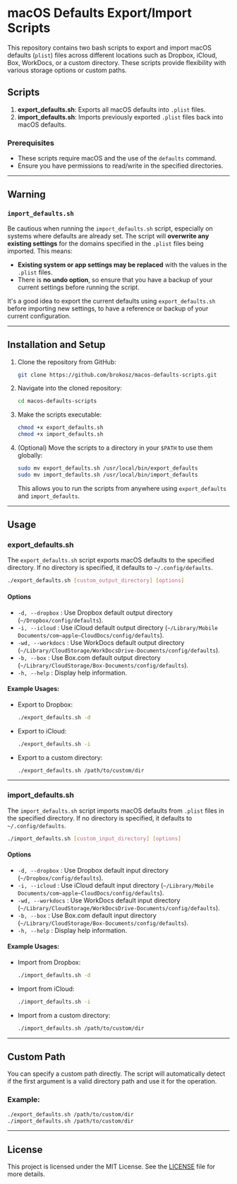 # macOS Defaults Export/Import Scripts

This repository contains two bash scripts to export and import macOS defaults (`plist`) files across different locations such as Dropbox, iCloud, Box, WorkDocs, or a custom directory. These scripts provide flexibility with various storage options or custom paths.

## Scripts

1. **export_defaults.sh**: Exports all macOS defaults into `.plist` files.
2. **import_defaults.sh**: Imports previously exported `.plist` files back into macOS defaults.

### Prerequisites

- These scripts require macOS and the use of the `defaults` command.
- Ensure you have permissions to read/write in the specified directories.

---

## Warning

### `import_defaults.sh`

Be cautious when running the `import_defaults.sh` script, especially on systems where defaults are already set. The script will **overwrite any existing settings** for the domains specified in the `.plist` files being imported. This means:

- **Existing system or app settings may be replaced** with the values in the `.plist` files.
- There is **no undo option**, so ensure that you have a backup of your current settings before running the script.

It's a good idea to export the current defaults using `export_defaults.sh` before importing new settings, to have a reference or backup of your current configuration.

---

## Installation and Setup

1. Clone the repository from GitHub:

    ```bash
    git clone https://github.com/brokosz/macos-defaults-scripts.git
    ```

2. Navigate into the cloned repository:

    ```bash
    cd macos-defaults-scripts
    ```

3. Make the scripts executable:

    ```bash
    chmod +x export_defaults.sh
    chmod +x import_defaults.sh
    ```

4. (Optional) Move the scripts to a directory in your `$PATH` to use them globally:

    ```bash
    sudo mv export_defaults.sh /usr/local/bin/export_defaults
    sudo mv import_defaults.sh /usr/local/bin/import_defaults
    ```

    This allows you to run the scripts from anywhere using `export_defaults` and `import_defaults`.

---

## Usage

### export_defaults.sh

The `export_defaults.sh` script exports macOS defaults to the specified directory. If no directory is specified, it defaults to `~/.config/defaults`.

```bash
./export_defaults.sh [custom_output_directory] [options]
```

#### Options

- `-d, --dropbox` : Use Dropbox default output directory (`~/Dropbox/config/defaults`).
- `-i, --icloud` : Use iCloud default output directory (`~/Library/Mobile Documents/com~apple~CloudDocs/config/defaults`).
- `-wd, --workdocs` : Use WorkDocs default output directory (`~/Library/CloudStorage/WorkDocsDrive-Documents/config/defaults`).
- `-b, --box` : Use Box.com default output directory (`~/Library/CloudStorage/Box-Documents/config/defaults`).
- `-h, --help` : Display help information.

#### Example Usages:

- Export to Dropbox:
  ```bash
  ./export_defaults.sh -d
  ```

- Export to iCloud:
  ```bash
  ./export_defaults.sh -i
  ```

- Export to a custom directory:
  ```bash
  ./export_defaults.sh /path/to/custom/dir
  ```

---

### import_defaults.sh

The `import_defaults.sh` script imports macOS defaults from `.plist` files in the specified directory. If no directory is specified, it defaults to `~/.config/defaults`.

```bash
./import_defaults.sh [custom_input_directory] [options]
```

#### Options

- `-d, --dropbox` : Use Dropbox default input directory (`~/Dropbox/config/defaults`).
- `-i, --icloud` : Use iCloud default input directory (`~/Library/Mobile Documents/com~apple~CloudDocs/config/defaults`).
- `-wd, --workdocs` : Use WorkDocs default input directory (`~/Library/CloudStorage/WorkDocsDrive-Documents/config/defaults`).
- `-b, --box` : Use Box.com default input directory (`~/Library/CloudStorage/Box-Documents/config/defaults`).
- `-h, --help` : Display help information.

#### Example Usages:

- Import from Dropbox:
  ```bash
  ./import_defaults.sh -d
  ```

- Import from iCloud:
  ```bash
  ./import_defaults.sh -i
  ```

- Import from a custom directory:
  ```bash
  ./import_defaults.sh /path/to/custom/dir
  ```

---

## Custom Path

You can specify a custom path directly. The script will automatically detect if the first argument is a valid directory path and use it for the operation.

### Example:

```bash
./export_defaults.sh /path/to/custom/dir
./import_defaults.sh /path/to/custom/dir
```

---

## License

This project is licensed under the MIT License. See the [LICENSE](LICENSE) file for more details.
